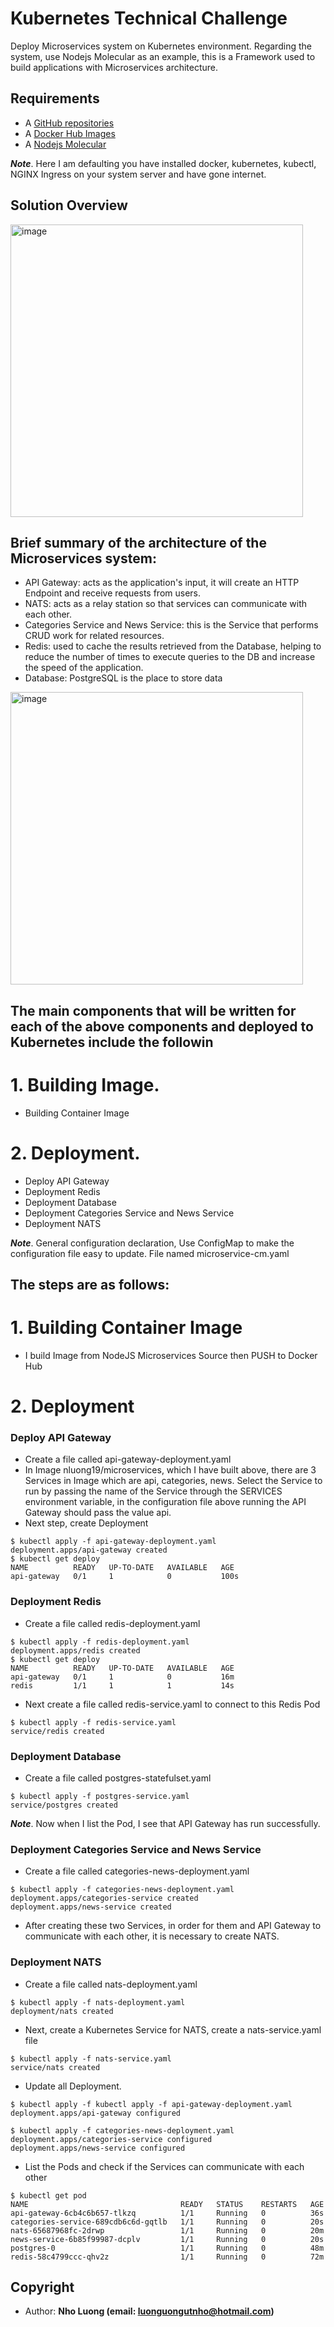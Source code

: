 # Kubernetes Technical Challenge
Deploy Microservices system on Kubernetes environment.
Regarding the system, use Nodejs Molecular as an example, this is a Framework used to build applications with Microservices architecture.
## Requirements
   * A [GitHub repositories](https://github.com/nholuongut/microservices) 
   * A [Docker Hub Images](https://hub.docker.com/) 
   * A [Nodejs Molecular](https://moleculer.services/docs/0.14/) 
  
 ***Note***. Here I am defaulting you have installed docker, kubernetes, kubectl, NGINX Ingress on your system server and have gone internet.
   
## Solution Overview

<img width="468" alt="image" src="https://user-images.githubusercontent.com/58627821/236199958-690f4e7c-ffc5-48d3-b90a-7a9303370fc8.png">

## Brief summary of the architecture of the Microservices system:

-	API Gateway: acts as the application's input, it will create an HTTP Endpoint and receive requests from users.
-	NATS: acts as a relay station so that services can communicate with each other.
-	Categories Service and News Service: this is the Service that performs CRUD work for related resources.
-	Redis: used to cache the results retrieved from the Database, helping to reduce the number of times to execute queries to the DB and increase the speed of the application.
-	Database: PostgreSQL is the place to store data

<img width="468" alt="image" src="https://user-images.githubusercontent.com/58627821/236200547-0680b6b9-ecad-49e9-9d77-1d1026f98e16.png">

## The main components that will be written for each of the above components and deployed to Kubernetes include the followin

# 1.	Building Image.
-	Building Container Image
# 2.	Deployment.
-	Deploy API Gateway
-	Deployment Redis
-	Deployment Database
-	Deployment Categories Service and News Service
-	Deployment NATS

***Note***. General configuration declaration, Use ConfigMap to make the configuration file easy to update. File named microservice-cm.yaml

## The steps are as follows:
# 1.	Building Container Image
- I build Image from NodeJS Microservices Source then PUSH to Docker Hub
# 2.	Deployment
### Deploy API Gateway
-	Create a file called api-gateway-deployment.yaml
-	In Image nluong19/microservices, which I have built above, there are 3 Services in Image which are api, categories, news. Select the Service to run by passing the name of the Service through the SERVICES environment variable, in the configuration file above running the API Gateway should pass the value api.
-	Next step, create Deployment
```
$ kubectl apply -f api-gateway-deployment.yaml
deployment.apps/api-gateway created
$ kubectl get deploy
NAME          READY   UP-TO-DATE   AVAILABLE   AGE 
api-gateway   0/1     1            0           100s
```
### Deployment Redis 
-	Create a file called redis-deployment.yaml
```
$ kubectl apply -f redis-deployment.yaml
deployment.apps/redis created
$ kubectl get deploy
NAME          READY   UP-TO-DATE   AVAILABLE   AGE
api-gateway   0/1     1            0           16m
redis         1/1     1            1           14s
```

-	Next create a file called redis-service.yaml to connect to this Redis Pod
```
$ kubectl apply -f redis-service.yaml
service/redis created
```

### Deployment Database
-	Create a file called postgres-statefulset.yaml
```
$ kubectl apply -f postgres-service.yaml
service/postgres created
```
 ***Note***. Now when I list the Pod, I see that API Gateway has run successfully.

### Deployment Categories Service and News Service
-	Create a file called categories-news-deployment.yaml
```
$ kubectl apply -f categories-news-deployment.yaml
deployment.apps/categories-service created
deployment.apps/news-service created
```

-	After creating these two Services, in order for them and API Gateway to communicate with each other, it is necessary to create NATS.

### Deployment NATS
-	Create a file called nats-deployment.yaml 
```
$ kubectl apply -f nats-deployment.yaml
deployment/nats created
```

-	Next, create a Kubernetes Service for NATS, create a nats-service.yaml file
```
$ kubectl apply -f nats-service.yaml
service/nats created
```

-	Update all Deployment.
```
$ kubectl apply -f kubectl apply -f api-gateway-deployment.yaml
deployment.apps/api-gateway configured

$ kubectl apply -f categories-news-deployment.yaml
deployment.apps/categories-service configured
deployment.apps/news-service configured
```

-	List the Pods and check if the Services can communicate with each other
```
$ kubectl get pod
NAME                                  READY   STATUS    RESTARTS   AGE
api-gateway-6cb4c6b657-tlkzq          1/1     Running   0          36s
categories-service-689cdb6c6d-gqtlb   1/1     Running   0          20s
nats-65687968fc-2drwp                 1/1     Running   0          20m
news-service-6b85f99987-dcplv         1/1     Running   0          20s
postgres-0                            1/1     Running   0          48m
redis-58c4799ccc-qhv2z                1/1     Running   0          72m
```

## Copyright
- Author: **Nho Luong (email: luonguongutnho@hotmail.com)**
